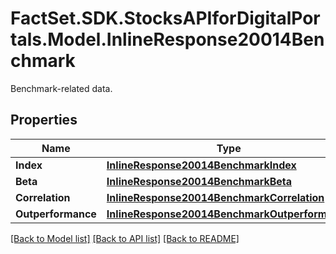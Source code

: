# FactSet.SDK.StocksAPIforDigitalPortals.Model.InlineResponse20014Benchmark
Benchmark-related data.

## Properties

Name | Type | Description | Notes
------------ | ------------- | ------------- | -------------
**Index** | [**InlineResponse20014BenchmarkIndex**](InlineResponse20014BenchmarkIndex.md) |  | [optional] 
**Beta** | [**InlineResponse20014BenchmarkBeta**](InlineResponse20014BenchmarkBeta.md) |  | [optional] 
**Correlation** | [**InlineResponse20014BenchmarkCorrelation**](InlineResponse20014BenchmarkCorrelation.md) |  | [optional] 
**Outperformance** | [**InlineResponse20014BenchmarkOutperformance**](InlineResponse20014BenchmarkOutperformance.md) |  | [optional] 

[[Back to Model list]](../README.md#documentation-for-models) [[Back to API list]](../README.md#documentation-for-api-endpoints) [[Back to README]](../README.md)

